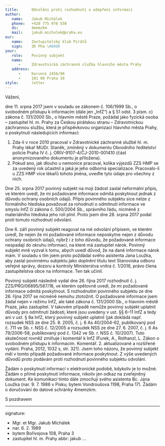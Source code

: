 ```yaml
---
title:      Odvolání proti rozhodnutí o odepření informací
author:
   name:    Jakub Michálek
   phone:   +420 775 978 550
   ds:      4memzkm
   mail:    jakub.michalek@praha.eu
our:
   name:    Zastupitelský klub Pirátů
   sign:    ZK Pha \#6806
your:
   role:    Povinný subjekt
   name:    
      -     Zdravotnická záchranná služba hlavního města Prahy
   address:
      -     Korunní 2456/98
      -     101 00 Praha 10
style:      letter
---
```


Vážení,

dne 11. srpna 2017 jsem v souladu se zákonem č. 106/1999 Sb., o svobodném přístupu k informacím (dále jen „InfZ“) a § 51 odst. 3 písm. c) zákona č. 131/2000 Sb., o hlavním městě Praze, požádal jako fyzická osoba – zastupitel hl. m. Prahy za Českou pirátskou stranu – Zdravotnickou záchrannou službu, která je příspěvkovou organizací hlavního města Prahy, o poskytnutí následujících informací:

1. Zda-li v roce 2010 pracoval v Zdravotnické záchranné službě hl. m. Prahy lékař MUDr. Staněk, zmíněný v dokumentu Obvodního ředitelství policie Praha IV č. j. ORIV-9107-4/ČJ-2010-001410 (část anonymizovaného dokumentu je přiložena).
2. Pokud ano, jak dlouho u nemonice pracoval, kolika výjezdů ZZS HMP se za uvedený rok účastnil a jaká je jeho odborná specializace. Pracovalo-li u ZZS HMP více lékařů tohoto jména, uveďte tyto údaje pro všechny z nich.

Dne 25. srpna 2017 povinný subjekt na moji žádost zaslal neformální přípis, ve kterém uvedl, že mi požadované informace odmítá poskytnout jednak z důvodu ochrany osobních údajů. Přípis povinného subjektu sice nelze z formálního hlediska považovat za rohodnutí o odmítnutí informace ve smyslu InfZ či zákona č. 500/2004 Sb., správního řádu, nicméně z materiálního hlediska jeho roli plnil. Proto jsem dne 28. srpna 2017 podal proti tomuto rozhodnutí odvolání.

Dne 6. září povinný subjekt reagoval na mé odvolání přípisem, ve kterém uvedl, že nejen že mi požadované informace neposkytne nejen z důvodu ochrany osobních údajů, nýbrž i z toho důvodu, že požadované informace nespadají do okruhu informací, na které má zastupitel nárok. Povinný subjekt mně vyzval k tomu, abych uvedl důvod, že na dané informace nárok mám. V souladu s tím jsem proto poždádal svého asistenta Jana Loužka, aby zaslal povinnému subjektu jako doplnění titulu text Stanoviska odboru veřejné správy, dozoru a kontroly Ministerstva vnitra č. 1/2016, právo člena zastupitelstva obce na informace. Ten tak učinil.

Povinný subjekt následně vydal dne 26. října 2017 rozhodnutí č. j. ZZS/PRO/06895/587/18, ve kterém opětovně uvedl, že mi požadované informace odmítá poskytnout. S rozhodnutím povinného subjektu ze dne 26. října 2017 se nicméně nemohu ztotožnit. O požadované informace jsem žádal nejen v režimu InfZ, ale také zákona č. 131/2000 Sb., o hlavním městě Praze, jako zastupitel. V takovém případě nemůže povinný subjekt uplatnit důvody pro odmítnutí žádosti, které jsou uvedeny v ust. §§ 6–11 InfZ a tedy ani v ust. § 8a InfZ, který povinný subjekt uplatnil (jak dokládá např. rozsudek NSS ze dne 25. 8. 2005, č. j. 6 As 40/2004-62, publikovaný pod č. 711 ve Sb. r. NSS č. 12/2005 a rozsudek NSS ze dne 27. 6. 2007, č. j. 6 As 79/2006-58, publikovaný pod č. 1342 ve Sb. r. NSS č. 10/2007). Tuto skutečnost rovněž zmiňuje i komentář k InfZ (Furek, A., Rothanzl, L. Zákon o svobodném přístupu k informacím. Komentář. 2. aktualizované a rozšířené vydání. Praha, 2012, 1032 s, str. 321). Jsem toho názoru, že povinný subjekt měl v tomto případě požadované informace poskytnout. Z výše uvedených důvodů proto podávám proti rozhodnutí povinného subjektu odvolání. 

Žádám o poskytnutí informací v elektronické podobě, kdykoliv je to možné. Žádám o přímé poskytnutí informace, nikoliv jen odkaz na zveřejněný dokument. Ke komunikaci tímto dále zmocňuji svého asistenta Bc. Jana Loužka (nar. 9. 7. 1986 v Písku; bytem Vondroušova 1198, Praha 17). Žádám o doručování do datové schránky 4memzkm.

S pozdravem

---
signature: 
  - Mgr. et Mgr. Jakub Michálek
  - nar. 6. 2. 1989
  - bytem Bořivojova 108, Praha 3
  - zastupitel hl. m. Prahy
abbr:       jakub
...
